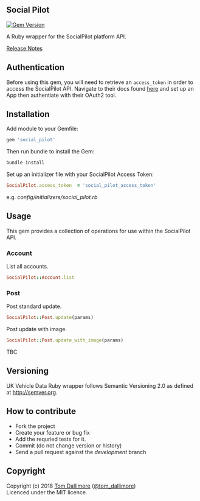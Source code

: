 ## Social Pilot

[![Gem Version](https://badge.fury.io/rb/social_pilot.svg)](https://badge.fury.io/rb/social_pilot)

A Ruby wrapper for the SocialPilot platform API.

[Release Notes](http://release.tomdallimore.com/projects/social-pilot)

## Authentication

Before using this gem, you will need to retrieve an `access_token` in order to access the SocialPilot API. Navigate to their docs found [here](https://developer.socialpilot.co) and set up an App then authentiate with their OAuth2 tool.

## Installation

Add module to your Gemfile:

```ruby
gem 'social_pilot'
```

Then run bundle to install the Gem:

```sh
bundle install
```

Set up an initializer file with your SocialPilot Access Token:

```ruby
SocialPilot.access_token  = 'social_pilot_access_token'
```
e.g. *config/initializers/social_pilot.rb*

## Usage

This gem provides a collection of operations for use within the SocialPilot API.

### Account

List all accounts.

```ruby
SocialPilot::Account.list
```

### Post

Post standard update.

```ruby
SocialPilot::Post.update(params)
```

Post update with image.

```ruby
SocialPilot::Post.update_with_image(params)
```

TBC

## Versioning

UK Vehicle Data Ruby wrapper follows Semantic Versioning 2.0 as defined at
<http://semver.org>.

## How to contribute

* Fork the project
* Create your feature or bug fix
* Add the requried tests for it.
* Commit (do not change version or history)
* Send a pull request against the *development* branch

## Copyright
Copyright (c) 2018 [Tom Dallimore](http://www.tomdallimore.com/?utm_source=social_pilot&utm_medium=website&utm_campaign=tomdallimore) ([@tom_dallimore](http://twitter.com/tom_dallimore))  
Licenced under the MIT licence.

